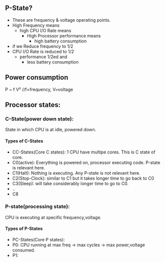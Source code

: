 ## P-State?
 - These are frequency & voltage operating points.
 - High Frequency means
    - high CPU I/O Rate means
      - High Processor performance means
        - high battery consumption
 - if we Reduce frequency to 1/2
  - CPU I/O Rate is reduced to 1/2 
    - performance 1/2ed and
      - less battery consumption

## Power consumption
P ~ f V²	//f=frequency, V=voltage

## Processor states:
### C-State(power down state): 
State in which CPU is at idle, powered down.
#### Types of C-States
- CC-States(Core C states): 1 CPU have multipe cores. This is C state of core.
- C0(active): Everything is powered on, processor executing code. P-state is relevant here.
- C1(Halt): Nothing is executing. Any P-state is not relevant here.
- C2(Stop-Clock): similar to C1 but it takes longer time to go back to C0
- C3(Sleep): will take considerably longer time to go to C0.
- ..
- C8

### P-state(processing state): 
CPU is executing at specific frequency,voltage.
#### Types of P-States
- PC-States(Core P states): 
- P0: CPU running at max freq -> max cycles -> max power,voltage consumed.
- P1: 
